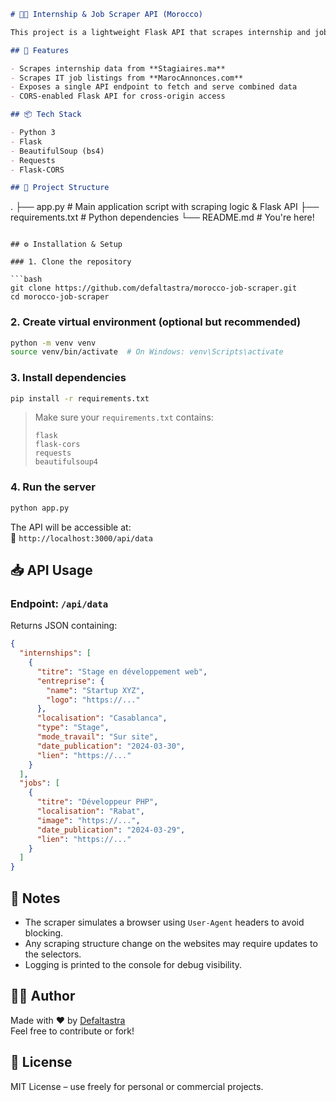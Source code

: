 

```markdown
# 🧑‍💻 Internship & Job Scraper API (Morocco)

This project is a lightweight Flask API that scrapes internship and job postings from two popular Moroccan websites: [Stagiaires.ma](https://www.stagiaires.ma) and [MarocAnnonces.com](https://www.marocannonces.com). It returns the results in a clean JSON format, ideal for frontend integration or analysis.

## 🚀 Features

- Scrapes internship data from **Stagiaires.ma**
- Scrapes IT job listings from **MarocAnnonces.com**
- Exposes a single API endpoint to fetch and serve combined data
- CORS-enabled Flask API for cross-origin access

## 📦 Tech Stack

- Python 3
- Flask
- BeautifulSoup (bs4)
- Requests
- Flask-CORS

## 📂 Project Structure

```
.
├── app.py             # Main application script with scraping logic & Flask API
├── requirements.txt   # Python dependencies
└── README.md          # You're here!
```

## ⚙️ Installation & Setup

### 1. Clone the repository

```bash
git clone https://github.com/defaltastra/morocco-job-scraper.git
cd morocco-job-scraper
```

### 2. Create virtual environment (optional but recommended)

```bash
python -m venv venv
source venv/bin/activate  # On Windows: venv\Scripts\activate
```

### 3. Install dependencies

```bash
pip install -r requirements.txt
```

> Make sure your `requirements.txt` contains:
>
> ```
> flask
> flask-cors
> requests
> beautifulsoup4
> ```

### 4. Run the server

```bash
python app.py
```

The API will be accessible at:  
📍 `http://localhost:3000/api/data`

## 📥 API Usage

### Endpoint: `/api/data`

Returns JSON containing:

```json
{
  "internships": [
    {
      "titre": "Stage en développement web",
      "entreprise": {
        "name": "Startup XYZ",
        "logo": "https://..."
      },
      "localisation": "Casablanca",
      "type": "Stage",
      "mode_travail": "Sur site",
      "date_publication": "2024-03-30",
      "lien": "https://..."
    }
  ],
  "jobs": [
    {
      "titre": "Développeur PHP",
      "localisation": "Rabat",
      "image": "https://...",
      "date_publication": "2024-03-29",
      "lien": "https://..."
    }
  ]
}
```

## 📌 Notes

- The scraper simulates a browser using `User-Agent` headers to avoid blocking.
- Any scraping structure change on the websites may require updates to the selectors.
- Logging is printed to the console for debug visibility.

## 🧑‍💻 Author

Made with ❤️ by [Defaltastra](https://github.com/defaltastra)  
Feel free to contribute or fork!

## 📃 License

MIT License – use freely for personal or commercial projects.
```

